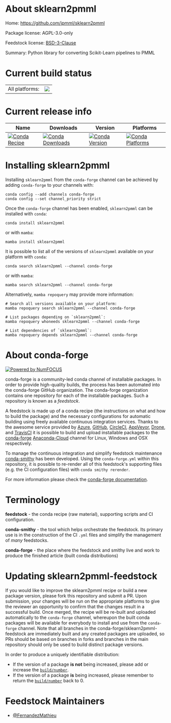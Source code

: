 About sklearn2pmml
==================

Home: https://github.com/jpmml/sklearn2pmml

Package license: AGPL-3.0-only

Feedstock license: [BSD-3-Clause](https://github.com/conda-forge/sklearn2pmml-feedstock/blob/main/LICENSE.txt)

Summary: Python library for converting Scikit-Learn pipelines to PMML

Current build status
====================


<table><tr><td>All platforms:</td>
    <td>
      <a href="https://dev.azure.com/conda-forge/feedstock-builds/_build/latest?definitionId=11364&branchName=main">
        <img src="https://dev.azure.com/conda-forge/feedstock-builds/_apis/build/status/sklearn2pmml-feedstock?branchName=main">
      </a>
    </td>
  </tr>
</table>

Current release info
====================

| Name | Downloads | Version | Platforms |
| --- | --- | --- | --- |
| [![Conda Recipe](https://img.shields.io/badge/recipe-sklearn2pmml-green.svg)](https://anaconda.org/conda-forge/sklearn2pmml) | [![Conda Downloads](https://img.shields.io/conda/dn/conda-forge/sklearn2pmml.svg)](https://anaconda.org/conda-forge/sklearn2pmml) | [![Conda Version](https://img.shields.io/conda/vn/conda-forge/sklearn2pmml.svg)](https://anaconda.org/conda-forge/sklearn2pmml) | [![Conda Platforms](https://img.shields.io/conda/pn/conda-forge/sklearn2pmml.svg)](https://anaconda.org/conda-forge/sklearn2pmml) |

Installing sklearn2pmml
=======================

Installing `sklearn2pmml` from the `conda-forge` channel can be achieved by adding `conda-forge` to your channels with:

```
conda config --add channels conda-forge
conda config --set channel_priority strict
```

Once the `conda-forge` channel has been enabled, `sklearn2pmml` can be installed with `conda`:

```
conda install sklearn2pmml
```

or with `mamba`:

```
mamba install sklearn2pmml
```

It is possible to list all of the versions of `sklearn2pmml` available on your platform with `conda`:

```
conda search sklearn2pmml --channel conda-forge
```

or with `mamba`:

```
mamba search sklearn2pmml --channel conda-forge
```

Alternatively, `mamba repoquery` may provide more information:

```
# Search all versions available on your platform:
mamba repoquery search sklearn2pmml --channel conda-forge

# List packages depending on `sklearn2pmml`:
mamba repoquery whoneeds sklearn2pmml --channel conda-forge

# List dependencies of `sklearn2pmml`:
mamba repoquery depends sklearn2pmml --channel conda-forge
```


About conda-forge
=================

[![Powered by
NumFOCUS](https://img.shields.io/badge/powered%20by-NumFOCUS-orange.svg?style=flat&colorA=E1523D&colorB=007D8A)](https://numfocus.org)

conda-forge is a community-led conda channel of installable packages.
In order to provide high-quality builds, the process has been automated into the
conda-forge GitHub organization. The conda-forge organization contains one repository
for each of the installable packages. Such a repository is known as a *feedstock*.

A feedstock is made up of a conda recipe (the instructions on what and how to build
the package) and the necessary configurations for automatic building using freely
available continuous integration services. Thanks to the awesome service provided by
[Azure](https://azure.microsoft.com/en-us/services/devops/), [GitHub](https://github.com/),
[CircleCI](https://circleci.com/), [AppVeyor](https://www.appveyor.com/),
[Drone](https://cloud.drone.io/welcome), and [TravisCI](https://travis-ci.com/)
it is possible to build and upload installable packages to the
[conda-forge](https://anaconda.org/conda-forge) [Anaconda-Cloud](https://anaconda.org/)
channel for Linux, Windows and OSX respectively.

To manage the continuous integration and simplify feedstock maintenance
[conda-smithy](https://github.com/conda-forge/conda-smithy) has been developed.
Using the ``conda-forge.yml`` within this repository, it is possible to re-render all of
this feedstock's supporting files (e.g. the CI configuration files) with ``conda smithy rerender``.

For more information please check the [conda-forge documentation](https://conda-forge.org/docs/).

Terminology
===========

**feedstock** - the conda recipe (raw material), supporting scripts and CI configuration.

**conda-smithy** - the tool which helps orchestrate the feedstock.
                   Its primary use is in the construction of the CI ``.yml`` files
                   and simplify the management of *many* feedstocks.

**conda-forge** - the place where the feedstock and smithy live and work to
                  produce the finished article (built conda distributions)


Updating sklearn2pmml-feedstock
===============================

If you would like to improve the sklearn2pmml recipe or build a new
package version, please fork this repository and submit a PR. Upon submission,
your changes will be run on the appropriate platforms to give the reviewer an
opportunity to confirm that the changes result in a successful build. Once
merged, the recipe will be re-built and uploaded automatically to the
`conda-forge` channel, whereupon the built conda packages will be available for
everybody to install and use from the `conda-forge` channel.
Note that all branches in the conda-forge/sklearn2pmml-feedstock are
immediately built and any created packages are uploaded, so PRs should be based
on branches in forks and branches in the main repository should only be used to
build distinct package versions.

In order to produce a uniquely identifiable distribution:
 * If the version of a package **is not** being increased, please add or increase
   the [``build/number``](https://docs.conda.io/projects/conda-build/en/latest/resources/define-metadata.html#build-number-and-string).
 * If the version of a package **is** being increased, please remember to return
   the [``build/number``](https://docs.conda.io/projects/conda-build/en/latest/resources/define-metadata.html#build-number-and-string)
   back to 0.

Feedstock Maintainers
=====================

* [@FernandezMathieu](https://github.com/FernandezMathieu/)

